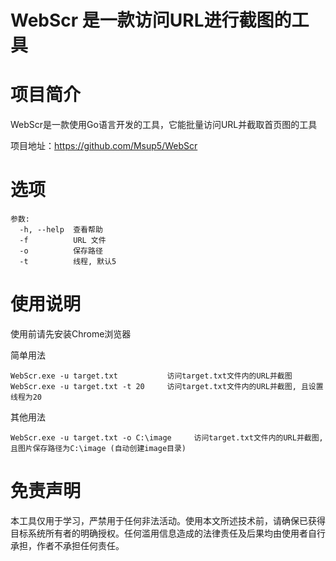 # WebScr 是一款访问URL进行截图的工具

# 项目简介

WebScr是一款使用Go语言开发的工具，它能批量访问URL并截取首页图的工具

项目地址：https://github.com/Msup5/WebScr

# 选项

```
参数:
  -h, --help  查看帮助
  -f          URL 文件
  -o          保存路径
  -t          线程, 默认5
```



# 使用说明
使用前请先安装Chrome浏览器

简单用法

```
WebScr.exe -u target.txt           访问target.txt文件内的URL并截图
WebScr.exe -u target.txt -t 20     访问target.txt文件内的URL并截图, 且设置线程为20
```

其他用法

```
WebScr.exe -u target.txt -o C:\image     访问target.txt文件内的URL并截图, 且图片保存路径为C:\image (自动创建image目录)
```

# 免责声明

本工具仅用于学习，严禁用于任何非法活动。使用本文所述技术前，请确保已获得目标系统所有者的明确授权。任何滥用信息造成的法律责任及后果均由使用者自行承担，作者不承担任何责任。
